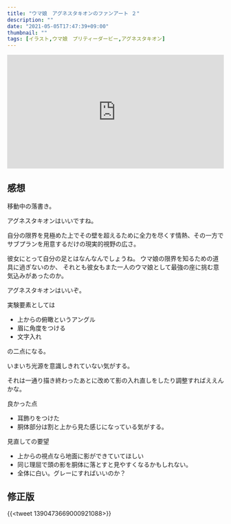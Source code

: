 ```yaml
---
title: "ウマ娘　アグネスタキオンのファンアート ２"
description: ""
date: "2021-05-05T17:47:39+09:00"
thumbnail: ""
tags: [イラスト,ウマ娘　プリティーダービー,アグネスタキオン]
---
```

<div style="left: 0; width: 100%; height: 0; position: relative; padding-bottom: 52.5%;"><iframe src="https://embed.pixiv.net/oembed_iframe.php?type=illust&amp;id=89512379" style="border: 0; top: 0; left: 0; width: 100%; height: 100%; position: absolute;" allowfullscreen></iframe></div>

## 感想
移動中の落書き。

アグネスタキオンはいいですね。

自分の限界を見極めた上でその壁を超えるために全力を尽くす情熱、その一方でサブプランを用意するだけの現実的視野の広さ。

彼女にとって自分の足とはなんなんでしょうね。
ウマ娘の限界を知るための道具に過ぎないのか、
それとも彼女もまた一人のウマ娘として最強の座に挑む意気込みがあったのか。

アグネスタキオンはいいぞ。


実験要素としては

- 上からの俯瞰というアングル
- 眉に角度をつける
- 文字入れ

の二点になる。

いまいち光源を意識しきれていない気がする。

それは一通り描き終わったあとに改めて影の入れ直しをしたり調整すればええんかな。

良かった点

- 耳飾りをつけた
- 胴体部分は割と上から見た感じになっている気がする。

見直しての要望

- 上からの視点なら地面に影ができていてほしい
- 同じ理屈で頭の影を胴体に落とすと見やすくなるかもしれない。
- 全体に白い。グレーにすればいいのか？

## 修正版
{{<tweet 1390473669000921088>}}